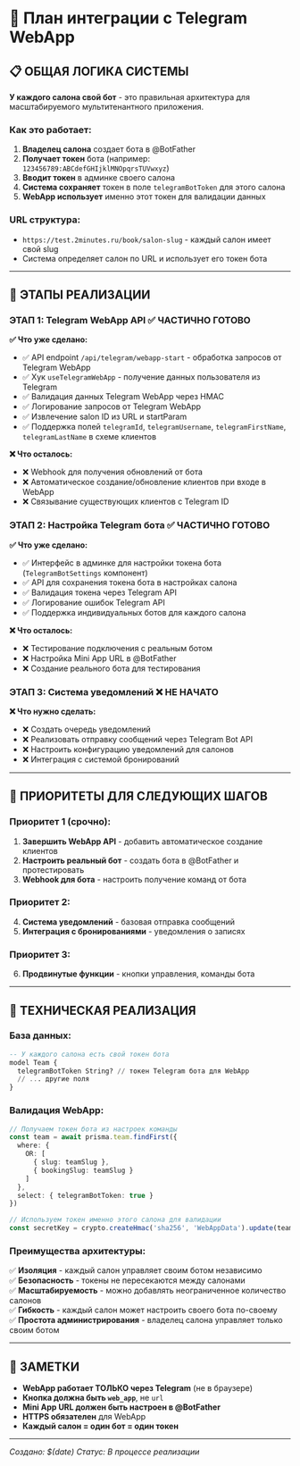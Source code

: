 # 🤖 План интеграции с Telegram WebApp

## 📋 **ОБЩАЯ ЛОГИКА СИСТЕМЫ**

**У каждого салона свой бот** - это правильная архитектура для масштабируемого мультитенантного приложения.

### **Как это работает:**
1. **Владелец салона** создает бота в @BotFather
2. **Получает токен** бота (например: `123456789:ABCdefGHIjklMNOpqrsTUVwxyz`)
3. **Вводит токен** в админке своего салона
4. **Система сохраняет** токен в поле `telegramBotToken` для этого салона
5. **WebApp использует** именно этот токен для валидации данных

### **URL структура:**
- `https://test.2minutes.ru/book/salon-slug` - каждый салон имеет свой slug
- Система определяет салон по URL и использует его токен бота

---

## 🎯 **ЭТАПЫ РЕАЛИЗАЦИИ**

### **ЭТАП 1: Telegram WebApp API** ✅ **ЧАСТИЧНО ГОТОВО**

**✅ Что уже сделано:**
- ✅ API endpoint `/api/telegram/webapp-start` - обработка запросов от Telegram WebApp
- ✅ Хук `useTelegramWebApp` - получение данных пользователя из Telegram
- ✅ Валидация данных Telegram WebApp через HMAC
- ✅ Логирование запросов от Telegram WebApp
- ✅ Извлечение salon ID из URL и startParam
- ✅ Поддержка полей `telegramId`, `telegramUsername`, `telegramFirstName`, `telegramLastName` в схеме клиентов

**❌ Что осталось:**
- ❌ Webhook для получения обновлений от бота
- ❌ Автоматическое создание/обновление клиентов при входе в WebApp
- ❌ Связывание существующих клиентов с Telegram ID

### **ЭТАП 2: Настройка Telegram бота** ✅ **ЧАСТИЧНО ГОТОВО**

**✅ Что уже сделано:**
- ✅ Интерфейс в админке для настройки токена бота (`TelegramBotSettings` компонент)
- ✅ API для сохранения токена бота в настройках салона
- ✅ Валидация токена через Telegram API
- ✅ Логирование ошибок Telegram API
- ✅ Поддержка индивидуальных ботов для каждого салона

**❌ Что осталось:**
- ❌ Тестирование подключения с реальным ботом
- ❌ Настройка Mini App URL в @BotFather
- ❌ Создание реального бота для тестирования

### **ЭТАП 3: Система уведомлений** ❌ **НЕ НАЧАТО**

**❌ Что нужно сделать:**
- ❌ Создать очередь уведомлений
- ❌ Реализовать отправку сообщений через Telegram Bot API
- ❌ Настроить конфигурацию уведомлений для салонов
- ❌ Интеграция с системой бронирований

---

## 🚀 **ПРИОРИТЕТЫ ДЛЯ СЛЕДУЮЩИХ ШАГОВ**

### **Приоритет 1 (срочно):**
1. **Завершить WebApp API** - добавить автоматическое создание клиентов
2. **Настроить реальный бот** - создать бота в @BotFather и протестировать
3. **Webhook для бота** - настроить получение команд от бота

### **Приоритет 2:**
4. **Система уведомлений** - базовая отправка сообщений
5. **Интеграция с бронированиями** - уведомления о записях

### **Приоритет 3:**
6. **Продвинутые функции** - кнопки управления, команды бота

---

## 🔧 **ТЕХНИЧЕСКАЯ РЕАЛИЗАЦИЯ**

### **База данных:**
```sql
-- У каждого салона есть свой токен бота
model Team {
  telegramBotToken String? // токен Telegram бота для WebApp
  // ... другие поля
}
```

### **Валидация WebApp:**
```typescript
// Получаем токен бота из настроек команды
const team = await prisma.team.findFirst({
  where: { 
    OR: [
      { slug: teamSlug },
      { bookingSlug: teamSlug }
    ]
  },
  select: { telegramBotToken: true }
})

// Используем токен именно этого салона для валидации
const secretKey = crypto.createHmac('sha256', 'WebAppData').update(team.telegramBotToken).digest()
```

### **Преимущества архитектуры:**
✅ **Изоляция** - каждый салон управляет своим ботом независимо  
✅ **Безопасность** - токены не пересекаются между салонами  
✅ **Масштабируемость** - можно добавлять неограниченное количество салонов  
✅ **Гибкость** - каждый салон может настроить своего бота по-своему  
✅ **Простота администрирования** - владелец салона управляет только своим ботом  

---

## 📝 **ЗАМЕТКИ**

- **WebApp работает ТОЛЬКО через Telegram** (не в браузере)
- **Кнопка должна быть `web_app`**, не `url`
- **Mini App URL должен быть настроен в @BotFather**
- **HTTPS обязателен** для WebApp
- **Каждый салон = один бот = один токен**

---

*Создано: $(date)*
*Статус: В процессе реализации*
